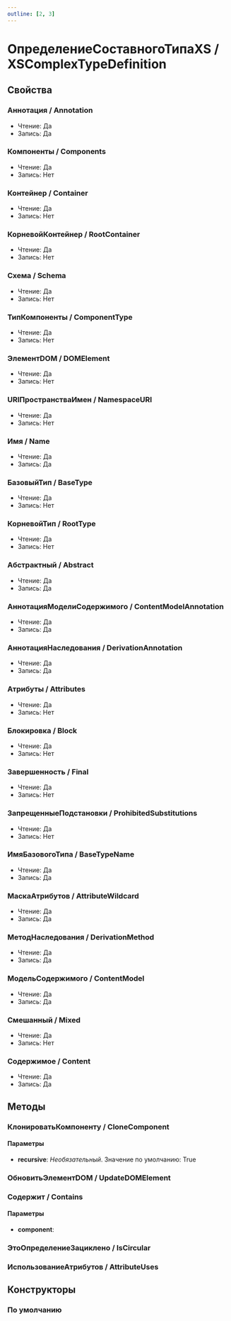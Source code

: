 ```yaml
---
outline: [2, 3]
---
```


# ОпределениеСоставногоТипаXS / XSComplexTypeDefinition


## Свойства


### Аннотация / Annotation

* Чтение: Да
* Запись: Да

### Компоненты / Components

* Чтение: Да
* Запись: Нет

### Контейнер / Container

* Чтение: Да
* Запись: Нет

### КорневойКонтейнер / RootContainer

* Чтение: Да
* Запись: Нет

### Схема / Schema

* Чтение: Да
* Запись: Нет

### ТипКомпоненты / ComponentType

* Чтение: Да
* Запись: Нет

### ЭлементDOM / DOMElement

* Чтение: Да
* Запись: Нет

### URIПространстваИмен / NamespaceURI

* Чтение: Да
* Запись: Нет

### Имя / Name

* Чтение: Да
* Запись: Да

### БазовыйТип / BaseType

* Чтение: Да
* Запись: Нет

### КорневойТип / RootType

* Чтение: Да
* Запись: Нет

### Абстрактный / Abstract

* Чтение: Да
* Запись: Да

### АннотацияМоделиСодержимого / ContentModelAnnotation

* Чтение: Да
* Запись: Да

### АннотацияНаследования / DerivationAnnotation

* Чтение: Да
* Запись: Да

### Атрибуты / Attributes

* Чтение: Да
* Запись: Нет

### Блокировка / Block

* Чтение: Да
* Запись: Нет

### Завершенность / Final

* Чтение: Да
* Запись: Нет

### ЗапрещенныеПодстановки / ProhibitedSubstitutions

* Чтение: Да
* Запись: Нет

### ИмяБазовогоТипа / BaseTypeName

* Чтение: Да
* Запись: Да

### МаскаАтрибутов / AttributeWildcard

* Чтение: Да
* Запись: Да

### МетодНаследования / DerivationMethod

* Чтение: Да
* Запись: Да

### МодельСодержимого / ContentModel

* Чтение: Да
* Запись: Да

### Смешанный / Mixed

* Чтение: Да
* Запись: Нет

### Содержимое / Content

* Чтение: Да
* Запись: Да

## Методы


### КлонироватьКомпоненту / CloneComponent


#### Параметры

* **recursive**:  *Необязательный*. Значение по умолчанию: True

### ОбновитьЭлементDOM / UpdateDOMElement


### Содержит / Contains


#### Параметры

* **component**: 

### ЭтоОпределениеЗациклено / IsCircular


### ИспользованиеАтрибутов / AttributeUses


## Конструкторы


### По умолчанию

